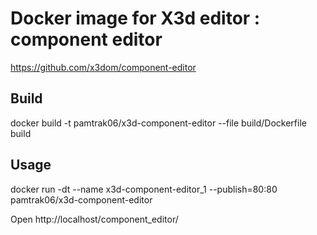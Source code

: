 # Docker image for X3d editor : component editor

https://github.com/x3dom/component-editor

## Build

docker build -t pamtrak06/x3d-component-editor    --file build/Dockerfile build

## Usage 

docker run -dt --name x3d-component-editor_1  --publish=80:80 pamtrak06/x3d-component-editor

Open http://localhost/component_editor/

